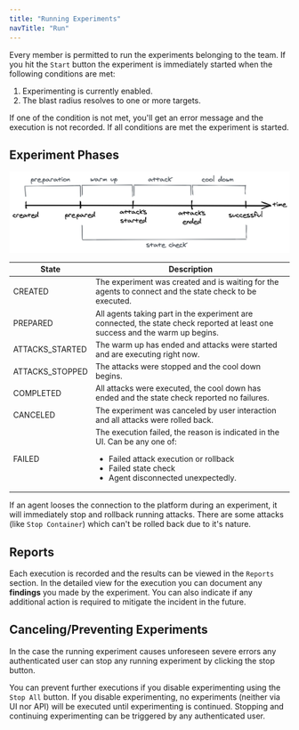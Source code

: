 ```yaml
---
title: "Running Experiments"
navTitle: "Run"
---
```

Every member is permitted to run the experiments belonging to the team.
If you hit the `Start` button the experiment is immediately started when the following conditions are met:

1. Experimenting is currently enabled.
2. The blast radius resolves to one or more targets.

If one of the condition is not met, you'll get an error message and the execution is not recorded.
If all conditions are met the experiment is started.


## Experiment Phases

![experiment phases](experiment-phases.png)

| State   | Description    |
|---------|----------------|
| CREATED | The experiment was created and is waiting for the agents to connect and the state check to be executed.
| PREPARED | All agents taking part in the experiment are connected, the state check reported at least one success and the warm up begins.
| ATTACKS_STARTED | The warm up has ended and attacks were started and are executing right now.
| ATTACKS_STOPPED | The attacks were stopped and the cool down begins.
| COMPLETED | All attacks were executed, the cool down has ended and the state check reported no failures.
| CANCELED | The experiment was canceled by user interaction and all attacks were rolled back.
| FAILED | The execution failed, the reason is indicated in the UI. Can be any one of: <ul><li>Failed attack execution or rollback</li><li>Failed state check</li><li>Agent disconnected unexpectedly.</li></ul>

If an agent looses the connection to the platform during an experiment, it will immediately stop and rollback running attacks.
There are some attacks (like `Stop Container`) which can't be rolled back due to it's nature.

## Reports

Each execution is recorded and the results can be viewed in the `Reports` section.
In the detailed view for the execution you can document any **findings** you made by the experiment.
You can also indicate if any additional action is required to mitigate the incident in the future.

## Canceling/Preventing Experiments

In the case the running experiment causes unforeseen severe errors any authenticated user can stop any running experiment by clicking the stop button.

You can prevent further executions if you disable experimenting using the `Stop All` button.
If you disable experimenting, no experiments (neither via UI nor API) will be executed until experimenting is continued.
Stopping and continuing experimenting can be triggered by any authenticated user.
